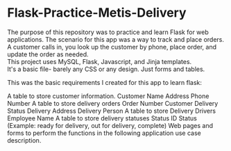 # Flask-Practice-Metis-Delivery
The purpose of this repository was to practice and learn Flask for web applications.  The scenario for this app was a
way to track and place orders.  A customer calls in, you look up the customer by phone, place order, and update the
order as needed.  
This project uses MySQL, Flask, Javascript, and Jinja templates.  
It's a basic file- barely any CSS or any design. Just forms and tables.


This was the basic requirements I created for this app to learn flask: 

A table to store customer information.
Customer Name
Address
Phone Number
A table to store delivery orders
Order Number
Customer
Delivery Status
Delivery Address
Delivery Person
A table to store Delivery Drivers
Employee Name
A table to store delivery statuses
Status ID
Status (Example: ready for delivery, out for delivery, complete)
Web pages and forms to perform the functions in the following application use case description.
